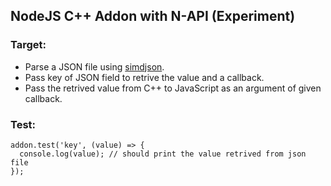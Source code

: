 ## NodeJS C++ Addon with N-API (Experiment)
### Target: 
- Parse a JSON file using [simdjson](https://github.com/simdjson/simdjson/).
- Pass key of JSON field to retrive the value and a callback.
- Pass the retrived value from C++ to JavaScript as an argument of given callback.

### Test:
```
addon.test('key', (value) => {
  console.log(value); // should print the value retrived from json file
});
```